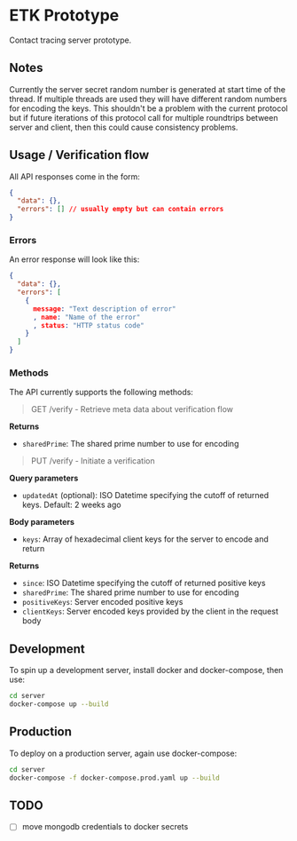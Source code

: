 # ETK Prototype

Contact tracing server prototype.

## Notes

Currently the server secret random number is generated at start time of the
thread. If multiple threads are used they will have different random numbers
for encoding the keys. This shouldn't be a problem with the current protocol
but if future iterations of this protocol call for multiple roundtrips between
server and client, then this could cause consistency problems.

## Usage / Verification flow

All API responses come in the form:

```json
{
  "data": {},
  "errors": [] // usually empty but can contain errors
}
```

### Errors

An error response will look like this:

```json
{
  "data": {},
  "errors": [
    {
      message: "Text description of error"
      , name: "Name of the error"
      , status: "HTTP status code"
    }
  ]
}
```

### Methods

The API currently supports the following methods:

> GET /verify - Retrieve meta data about verification flow

**Returns**

- `sharedPrime`: The shared prime number to use for encoding

> PUT /verify - Initiate a verification

**Query parameters**

- `updatedAt` (optional): ISO Datetime specifying the cutoff of returned keys. Default: 2 weeks ago

**Body parameters**

- `keys`: Array of hexadecimal client keys for the server to encode and return

**Returns**

- `since`: ISO Datetime specifying the cutoff of returned positive keys
- `sharedPrime`: The shared prime number to use for encoding
- `positiveKeys`: Server encoded positive keys
- `clientKeys`: Server encoded keys provided by the client in the request body

## Development

To spin up a development server, install docker and docker-compose, then use:

```sh
cd server
docker-compose up --build
```

## Production

To deploy on a production server, again use docker-compose:

```sh
cd server
docker-compose -f docker-compose.prod.yaml up --build
```

## TODO

- [ ] move mongodb credentials to docker secrets
